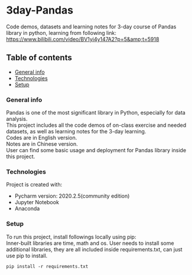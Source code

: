 # 3day-Pandas
Code demos, datasets and learning notes for 3-day course of Pandas library in python, learning from following link: https://www.bilibili.com/video/BV1yi4y147A2?p=5&amp;t=5918 

## Table of contents
* [General info](#general-info)
* [Technologies](#technologies)
* [Setup](#setup)

### General info
Pandas is one of the most significant library in Python, especially for data analysis.  
This project includes all the code demos of on-class exercise and needed datasets, as well as learning notes for the 3-day learning.    
Codes are in English version.  
Notes are in Chinese version.    
User can find some basic usage and deployment for Pandas library inside this project.  

### Technologies
Project is created with:
* Pycharm version: 2020.2.5(community edition)
* Jupyter Notebook
* Anaconda
	
### Setup
To run this project, install followings locally using pip:  
Inner-built libraries are time, math and os. User needs to install some additional libraries, they are all included inside requirements.txt, can just use pip to install.
```
pip install -r requirements.txt
```
